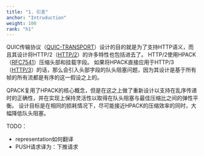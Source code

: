 ```yaml
---
title: "1. 引言"
anchor: "Intruduction"
weight: 100
rank: "h1"
---
```


QUIC传输协议（[QUIC-TRANSPORT](#QUIC-TRANSPORT)）设计的目的就是为了支持HTTP语义，而且其设计将HTTP/2（[HTTP/2](#HTTP2)）的许多特性也包括进去了。
HTTP/2使用HPACK（[RFC7541](#RFC7541)）压缩头部和挂载字段。
如果将HPACK直接应用于HTTP/3（[HTTP/3](#HTTP3)）的话，那么会引入头部字段的队头阻塞问题，因为其设计是基于所有帧的所有流都是有序的这一假设之上的。

QPACK复用了HPACK的核心概念，但是在这之上做了重新设计以支持在乱序传递时的正确性，并在实现上保持灵活性以取得在队头阻塞与最佳压缩比之间的弹性平衡。
设计目标是在相同的损耗情况下，尽可能接近HPACK的压缩效率的同时，大幅降低队头阻塞。


TODO：
- representation如何翻译
- PUSH请求译为：下推请求
